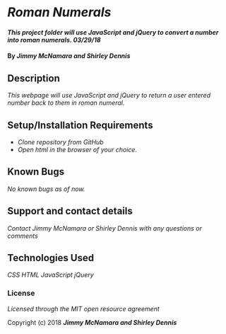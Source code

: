 # _Roman Numerals_

#### _This project folder will use JavaScript and jQuery to convert a number into roman numerals.  03/29/18_

#### By _**Jimmy McNamara and Shirley Dennis**_

## Description

_This webpage will use JavaScript and jQuery to return a user entered number back to them in roman numeral._

## Setup/Installation Requirements

* _Clone repository from GitHub_
* _Open html in the browser of your choice._

## Known Bugs

_No known bugs as of now._

## Support and contact details

_Contact Jimmy McNamara or Shirley Dennis with any questions or comments_

## Technologies Used

_CSS_
_HTML_
_JavaScript_
_jQuery_

### License

*Licensed through the MIT open resource agreement*

Copyright (c) 2018 **_Jimmy McNamara and Shirley Dennis_**
